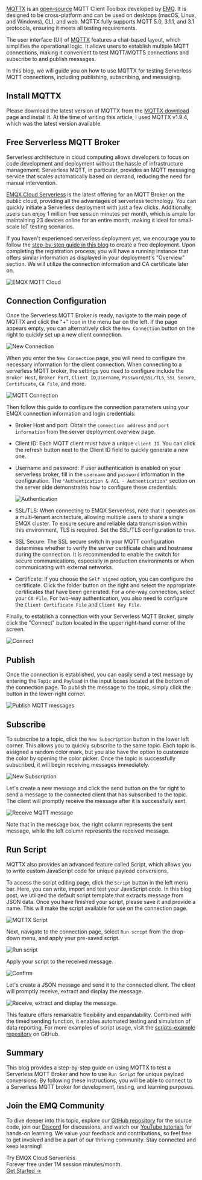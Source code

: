 [MQTTX](https://mqttx.app/) is an [open-source](https://github.com/emqx/MQTTX) MQTT Client Toolbox developed by [EMQ](https://www.emqx.com/en). It is designed to be cross-platform and can be used on desktops (macOS, Linux, and Windows), CLI, and web. MQTTX fully supports MQTT 5.0, 3.1.1, and 3.1 protocols, ensuring it meets all testing requirements.

The user interface (UI) of [MQTTX](https://mqttx.app/) features a chat-based layout, which simplifies the operational logic. It allows users to establish multiple MQTT connections, making it convenient to test MQTT/MQTTS connections and subscribe to and publish messages.

In this blog, we will guide you on how to use MQTTX for testing Serverless MQTT connections, including publishing, subscribing, and messaging.

## Install MQTTX

Please download the latest version of MQTTX from the [MQTTX download](https://mqttx.app/downloads) page and install it. At the time of writing this article, I used MQTTX v1.9.4, which was the latest version available.

## Free Serverless MQTT Broker

Serverless architecture in cloud computing allows developers to focus on code development and deployment without the hassle of infrastructure management. Serverless MQTT, in particular, provides an MQTT messaging service that scales automatically based on demand, reducing the need for manual intervention.

[EMQX Cloud Serverless](https://www.emqx.com/en/cloud/serverless-mqtt) is the latest offering for an MQTT Broker on the public cloud, providing all the advantages of serverless technology. You can quickly initiate a Serverless deployment with just a few clicks. Additionally, users can enjoy 1 million free session minutes per month, which is ample for maintaining 23 devices online for an entire month, making it ideal for small-scale IoT testing scenarios.

If you haven't experienced serverless deployment yet, we encourage you to follow the [step-by-step guide in this blog](https://www.emqx.com/en/blog/a-comprehensive-guide-to-serverless-mqtt-service) to create a free deployment. Upon completing the registration process, you will have a running instance that offers similar information as displayed in your deployment's "Overview" section. We will utilize the connection information and CA certificate later on.

![EMQX MQTT Cloud](https://assets.emqx.com/images/b7f54f0922422779d30df5ede63e66fb.png)

## Connection Configuration

Once the Serverless MQTT Broker is ready, navigate to the main page of MQTTX and click the "+" icon in the menu bar on the left. If the page appears empty, you can alternatively click the `New Connection` button on the right to quickly set up a new client connection.

![New Connection](https://assets.emqx.com/images/67536c31cff3844884de0e3740862fbd.png)

When you enter the `New Connection` page, you will need to configure the necessary information for the client connection. When connecting to a serverless MQTT broker, the settings you need to configure include the `Broker Host`, `Broker Port`, `Client ID`,`Username`, `Password`,`SSL/TLS`, `SSL Secure`, `Certificate`, `CA File`, and more.

![MQTT Connection](https://assets.emqx.com/images/4154db2d769272120629a1bfccf298a8.png)

Then follow this guide to configure the connection parameters using your EMQX connection information and login credentials:

- Broker Host and port: Obtain the `connection address` and `port information` from the server deployment overview page.

- Client ID: Each MQTT client must have a unique `client ID`. You can click the refresh button next to the Client ID field to quickly generate a new one.

- Username and password: If user authentication is enabled on your serverless broker, fill in the `username` and `password` information in the configuration. The `"Authentication & ACL - Authentication"` section on the server side demonstrates how to configure these credentials.

  ![Authentication](https://assets.emqx.com/images/c4683e136c68fe83ce31f555e7a7a30d.png)

- SSL/TLS: When connecting to EMQX Serverless, note that it operates on a multi-tenant architecture, allowing multiple users to share a single EMQX cluster. To ensure secure and reliable data transmission within this environment, TLS is required. Set the SSL/TLS configuration to `true`.
- SSL Secure: The SSL secure switch in your MQTT configuration determines whether to verify the server certificate chain and hostname during the connection. It is recommended to enable the switch for secure communications, especially in production environments or when communicating with external networks.
- Certificate: If you choose the `Self signed` option, you can configure the certificate. Click the folder button on the right and select the appropriate certificates that have been generated. For a one-way connection, select your `CA File`. For two-way authentication, you also need to configure the `Client Certificate File` and `Client Key File`.

Finally, to establish a connection with your Serverless MQTT Broker, simply click the "Connect" button located in the upper right-hand corner of the screen.

![Connect](https://assets.emqx.com/images/3dd22c4bb2885a6b23475c602b387efc.png)

## Publish

Once the connection is established, you can easily send a test message by entering the `Topic` and `Payload` in the input boxes located at the bottom of the connection page. To publish the message to the topic, simply click the button in the lower-right corner.

![Publish MQTT messages](https://assets.emqx.com/images/3a5447420c6cf8c7c3d4ece6da82018b.png)

## Subscribe

To subscribe to a topic, click the `New Subscription` button in the lower left corner. This allows you to quickly subscribe to the same topic. Each topic is assigned a random color mark, but you also have the option to customize the color by opening the color picker. Once the topic is successfully subscribed, it will begin receiving messages immediately. 

![New Subscription](https://assets.emqx.com/images/6fe6e20237f03109e4eb1ad4d757342b.png)

Let's create a new message and click the send button on the far right to send a message to the connected client that has subscribed to the topic. The client will promptly receive the message after it is successfully sent.

![Receive MQTT message](https://assets.emqx.com/images/53f6674c77b35b84f95e92ae3d8062e6.png)

Note that in the message box, the right column represents the sent message, while the left column represents the received message.

## Run Script

MQTTX also provides an advanced feature called Script, which allows you to write custom JavaScript code for unique payload conversions.

To access the script editing page, click the `Script` button in the left menu bar. Here, you can write, import and test your JavaScript code. In this blog post, we utilized the default script template that extracts message from JSON data. Once you have finished your script, please save it and provide a name. This will make the script available for use on the connection page.

![MQTTX Script](https://assets.emqx.com/images/0be9b0f12c3969b96ab360f91ede728c.png)

Next, navigate to the connection page, select `Run script` from the drop-down menu, and apply your pre-saved script. 

![Run script](https://assets.emqx.com/images/c9534c3bc282caa36d37dfb9b35588c1.png)

Apply your script to the received message. 

![Confirm](https://assets.emqx.com/images/b5c8b8b8ff055e12e0f3bd48bb4963f4.png)

Let's create a JSON message and send it to the connected client. The client will promptly receive, extract and display the message.

![Receive, extract and display the message.](https://assets.emqx.com/images/5881201e875f5b0b196a770c31f2babd.png) 

This feature offers remarkable flexibility and expandability. Combined with the timed sending function, it enables automated testing and simulation of data reporting. For more examples of script usage, visit the [scripts-example repository](https://github.com/emqx/MQTTX/tree/main/scripts-example) on GitHub.

## Summary

This blog provides a step-by-step guide on using MQTTX to test a Serverless MQTT Broker and how to use `Run Script` for unique payload conversions. By following these instructions, you will be able to connect to a Serverless MQTT broker for development, testing, and learning purposes.

## Join the EMQ Community

To dive deeper into this topic, explore our [GitHub repository](https://github.com/emqx/emqx) for the source code, join our [Discord](https://discord.com/invite/xYGf3fQnES) for discussions, and watch our [YouTube tutorials](https://www.youtube.com/@emqx) for hands-on learning. We value your feedback and contributions, so feel free to get involved and be a part of our thriving community. Stay connected and keep learning!





<section class="promotion">
    <div>
        Try EMQX Cloud Serverless
        <div class="is-size-14 is-text-normal has-text-weight-normal">Forever free under 1M session minutes/month.</div>
    </div>
    <a href="https://accounts.emqx.com/signup?continue=https://cloud-intl.emqx.com/console/deployments/0?oper=new" class="button is-gradient px-5">Get Started →</a>
</section>
